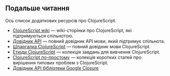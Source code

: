 ## Подальше читання

Ось список додаткових ресурсів про ClojureScript.

* [ClojureScript wiki](https://github.com/clojure/clojurescript/wiki) — wiki-сторінки про ClojureScript, які підтримуються спільнотою.
* [Довідник API](https://github.com/cljsinfo/cljs-api-docs/blob/catalog/INDEX.md) — повний довідник API мови, який підтримує спільнота.
* [Шпаргалка ClojureScript](http://cljs.info/cheatsheet/) — повний довідник мови ClojureScript.
* [Етюди ClojureScript](http://catcode.com/etudes-for-clojurescript/toc.html) — колекція завдань для вивчення ClojureScript.
* [ClojureScript по-простому](http://clojurescriptmadeeasy.com/) — колекція коротких статей про вирішення типових проблем з ClojureScript.
* [Довідник API бібліотеки Google Closure](http://google.github.io/closure-library/api/)
